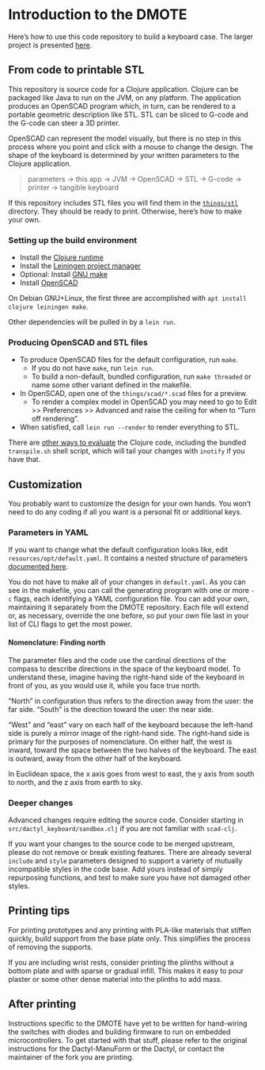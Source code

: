 # Introduction to the DMOTE

Here’s how to use this code repository to build a keyboard case.
The larger project is presented [here](http://viktor.eikman.se/article/the-dmote/).

## From code to printable STL

This repository is source code for a Clojure application. Clojure can be
packaged like Java to run on the JVM, on any platform. The application produces
an OpenSCAD program which, in turn, can be rendered to a portable geometric
description like STL. STL can be sliced to G-code and the G-code can steer a
3D printer.

OpenSCAD can represent the model visually, but there is no step in this process
where you point and click with a mouse to change the design. The shape of the
keyboard is determined by your written parameters to the Clojure application.

> parameters → this app → JVM → OpenSCAD → STL → G-code → printer → tangible keyboard

If this repository includes STL files you will find them in the
[`things/stl`](../things/) directory. They should be ready to print. Otherwise,
here’s how to make your own.

### Setting up the build environment

* Install the [Clojure runtime](https://clojure.org)
* Install the [Leiningen project manager](http://leiningen.org/)
* Optional: Install [GNU make](https://www.gnu.org/software/make/)
* Install [OpenSCAD](http://www.openscad.org/)

On Debian GNU+Linux, the first three are accomplished with
`apt install clojure leiningen make`.

Other dependencies will be pulled in by a `lein run`.

### Producing OpenSCAD and STL files

* To produce OpenSCAD files for the default configuration, run `make`.
  * If you do not have `make`, run `lein run`.
  * To build a non-default, bundled configuration, run `make threaded` or name
    some other variant defined in the makefile.
* In OpenSCAD, open one of the `things/scad/*.scad` files for a preview.
  * To render a complex model in OpenSCAD you may need to go to Edit >>
    Preferences >> Advanced and raise the ceiling for when to “Turn off rendering”.
* When satisfied, call `lein run --render` to render everything to STL.

There are [other ways to evaluate](http://stackoverflow.com/a/28213489) the
Clojure code, including the bundled `transpile.sh` shell script, which will
tail your changes with `inotify` if you have that.

## Customization

You probably want to customize the design for your own hands. You won’t need
to do any coding if all you want is a personal fit or additional keys.

### Parameters in YAML

If you want to change what the default configuration looks like, edit
`resources/opt/default.yaml`. It contains a nested structure of parameters
[documented here](options-main.md).

You do not have to make all of your changes in `default.yaml`. As you can see
in the makefile, you can call the generating program with one or more `-c`
flags, each identifying a YAML configuration file. You can add your own,
maintaining it separately from the DMOTE repository. Each file will extend or,
as necessary, override the one before, so put your own file last in your list
of CLI flags to get the most power.

#### Nomenclature: Finding north

The parameter files and the code use the cardinal directions of the compass
to describe directions in the space of the keyboard model. To understand these,
imagine having the right-hand side of the keyboard in front of you, as you
would use it, while you face true north.

“North” in configuration thus refers to the direction away from the user: the
far side. “South” is the direction toward the user: the near side.

“West” and “east” vary on each half of the keyboard because the left-hand side
is purely a mirror image of the right-hand side. The right-hand side is primary
for the purposes of nomenclature. On either half, the west is inward, toward
the space between the two halves of the keyboard. The east is outward, away
from the other half of the keyboard.

In Euclidean space, the x axis goes from west to east, the y axis from
south to north, and the z axis from earth to sky.

### Deeper changes

Advanced changes require editing the source code. Consider starting in
`src/dactyl_keyboard/sandbox.clj` if you are not familiar with `scad-clj`.

If you want your changes to the source code to be merged upstream, please do
not remove or break existing features. There are already several `include` and
`style` parameters designed to support a variety of mutually incompatible
styles in the code base. Add yours instead of simply repurposing functions,
and test to make sure you have not damaged other styles.

## Printing tips

For printing prototypes and any printing with PLA-like materials that stiffen
quickly, build support from the base plate only. This simplifies the process
of removing the supports.

If you are including wrist rests, consider printing the plinths without a
bottom plate and with sparse or gradual infill. This makes it easy to pour
plaster or some other dense material into the plinths to add mass.

## After printing

Instructions specific to the DMOTE have yet to be written for hand-wiring the
switches with diodes and building firmware to run on embedded microcontrollers.
To get started with that stuff, please refer to the original instructions for
the Dactyl-ManuForm or the Dactyl, or contact the maintainer of the fork you
are printing.
